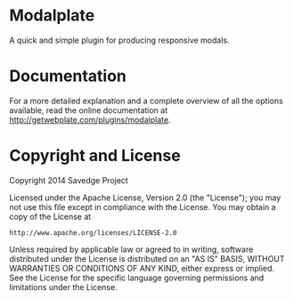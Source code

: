 Modalplate
==========

A quick and simple plugin for producing responsive modals.


Documentation
=========

For a more detailed explanation and a complete overview of all the options available, read the online documentation at http://getwebplate.com/plugins/modalplate.


Copyright and License
=========

Copyright 2014 Savedge Project

Licensed under the Apache License, Version 2.0 (the "License");
you may not use this file except in compliance with the License.
You may obtain a copy of the License at

    http://www.apache.org/licenses/LICENSE-2.0

Unless required by applicable law or agreed to in writing, software
distributed under the License is distributed on an "AS IS" BASIS,
WITHOUT WARRANTIES OR CONDITIONS OF ANY KIND, either express or implied.
See the License for the specific language governing permissions and
limitations under the License.
